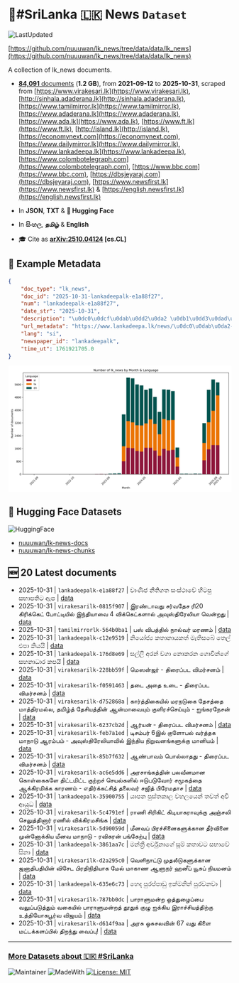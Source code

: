 # 📄#SriLanka 🇱🇰 News `Dataset`

![LastUpdated](https://img.shields.io/badge/last_updated-2025--10--31_20:20:05-green)

[https://github.com/nuuuwan/lk_news/tree/data/data/lk_news](https://github.com/nuuuwan/lk_news/tree/data/data/lk_news)

A collection of lk_news documents.

- [**84,091** documents](https://github.com/nuuuwan/lk_news/tree/data/data/lk_news) (**1.2 GB**), from **2021-09-12** to **2025-10-31**, scraped from [https://www.virakesari.lk](https://www.virakesari.lk), [http://sinhala.adaderana.lk](http://sinhala.adaderana.lk), [https://www.tamilmirror.lk](https://www.tamilmirror.lk), [https://www.adaderana.lk](https://www.adaderana.lk), [https://www.ada.lk](https://www.ada.lk), [https://www.ft.lk](https://www.ft.lk), [http://island.lk](http://island.lk), [https://economynext.com](https://economynext.com), [https://www.dailymirror.lk](https://www.dailymirror.lk), [https://www.lankadeepa.lk](https://www.lankadeepa.lk), [https://www.colombotelegraph.com](https://www.colombotelegraph.com), [https://www.bbc.com](https://www.bbc.com), [https://dbsjeyaraj.com](https://dbsjeyaraj.com), [https://www.newsfirst.lk](https://www.newsfirst.lk) & [https://english.newsfirst.lk](https://english.newsfirst.lk)

- In **JSON**, **TXT** & **🤗 Hugging Face**

- In **සිංහල**, **தமிழ்** & **English**

- 🎓 Cite as **[arXiv:2510.04124](https://arxiv.org/abs/2510.04124) [cs.CL]**

## 📝 Example Metadata

```json
{
    "doc_type": "lk_news",
    "doc_id": "2025-10-31-lankadeepalk-e1a88f27",
    "num": "lankadeepalk-e1a88f27",
    "date_str": "2025-10-31",
    "description": "\u0dc0\u0dcf\u0dab\u0dd2\u0da2 \u0db1\u0dd3\u0dad\u0dd2\u0d9c\u0dad \u0dc3\u0d82\u0dc3\u0dca\u0dae\u0dcf\u0dc0\u0dda \u0dc4\u0dd2\u0da7\u0db4\u0dd4 \u0dc3\u0db7\u0dcf\u0db4\u0dad\u0dd2\u0da7 \u0d87\u0db4",
    "url_metadata": "https://www.lankadeepa.lk/news/\u0dc0\u0dab\u0da2-\u0db1\u0dad\u0d9c\u0dad-\u0dc3\u0dc3\u0dae\u0dc0-\u0dc4\u0da7\u0db4-\u0dc3\u0db7\u0db4\u0dad\u0da7-\u0d87\u0db4/101-682467",
    "lang": "si",
    "newspaper_id": "lankadeepalk",
    "time_ut": 1761921705.0
}
```

![Chart](https://raw.githubusercontent.com/nuuuwan/lk_news/refs/heads/data/data/lk_news/docs_by_month_and_lang.png)

## 🤗 Hugging Face Datasets

![HuggingFace](https://img.shields.io/badge/-HuggingFace-FDEE21?style=for-the-badge&logo=HuggingFace)

- [nuuuwan/lk-news-docs](https://huggingface.co/datasets/nuuuwan/lk-news-docs)
- [nuuuwan/lk-news-chunks](https://huggingface.co/datasets/nuuuwan/lk-news-chunks)

## 🆕 20 Latest documents

- 2025-10-31 | `lankadeepalk-e1a88f27` | වාණිජ නීතිගත සංස්ථාවේ හිටපු සභාපතිට ඇප | [data](https://github.com/nuuuwan/lk_news/tree/data/data/lk_news/2020s/2025/2025-10-31-lankadeepalk-e1a88f27)
- 2025-10-31 | `virakesarilk-0815f907` | இரண்டாவது சர்வதேச ரி20  கிரிக்கெட் போட்டியில் இந்தியாவை 4 விக்கெட்களால் அவுஸ்திரேலியா வென்றது | [data](https://github.com/nuuuwan/lk_news/tree/data/data/lk_news/2020s/2025/2025-10-31-virakesarilk-0815f907)
- 2025-10-31 | `tamilmirrorlk-564b0ba1` | பஸ் விபத்தில் நால்வர் மரணம் | [data](https://github.com/nuuuwan/lk_news/tree/data/data/lk_news/2020s/2025/2025-10-31-tamilmirrorlk-564b0ba1)
- 2025-10-31 | `lankadeepalk-c12e9519` | නියෝජ්‍ය කතානායකත් මැතිසබේ තෙල් එපා කියයි | [data](https://github.com/nuuuwan/lk_news/tree/data/data/lk_news/2020s/2025/2025-10-31-lankadeepalk-c12e9519)
- 2025-10-31 | `lankadeepalk-176d8e69` | සල්ලි අරන් වගා නොකරන ගොවීන්ගේ සහනාධාර කපයි | [data](https://github.com/nuuuwan/lk_news/tree/data/data/lk_news/2020s/2025/2025-10-31-lankadeepalk-176d8e69)
- 2025-10-31 | `virakesarilk-228bb59f` | மெஸன்ஜர் - திரைப்பட விமர்சனம் | [data](https://github.com/nuuuwan/lk_news/tree/data/data/lk_news/2020s/2025/2025-10-31-virakesarilk-228bb59f)
- 2025-10-31 | `virakesarilk-f0591463` | தடை அதை உடை - திரைப்பட விமர்சனம் | [data](https://github.com/nuuuwan/lk_news/tree/data/data/lk_news/2020s/2025/2025-10-31-virakesarilk-f0591463)
- 2025-10-31 | `virakesarilk-d752868a` | கார்த்திகையில் மரநடுகை தேசத்தை மாத்திரமல்ல, தமிழ்த் தேசியத்தின் ஆன்மாவையும் குளிரச்செய்யும் - ஐங்கரநேசன் | [data](https://github.com/nuuuwan/lk_news/tree/data/data/lk_news/2020s/2025/2025-10-31-virakesarilk-d752868a)
- 2025-10-31 | `virakesarilk-6237cb2d` | ஆர்யன் - திரைப்பட விமர்சனம் | [data](https://github.com/nuuuwan/lk_news/tree/data/data/lk_news/2020s/2025/2025-10-31-virakesarilk-6237cb2d)
- 2025-10-31 | `virakesarilk-feb7a1ed` | டிசம்பர் 6இல் குளோபல் வர்த்தக மாநாடு ஆரம்பம் - அவுஸ்திரேலியாவில் இந்திய நிறுவனங்களுக்கு மானியம் | [data](https://github.com/nuuuwan/lk_news/tree/data/data/lk_news/2020s/2025/2025-10-31-virakesarilk-feb7a1ed)
- 2025-10-31 | `virakesarilk-85b7f632` | ஆண்பாவம் பொல்லாதது - திரைப்பட விமர்சனம் | [data](https://github.com/nuuuwan/lk_news/tree/data/data/lk_news/2020s/2025/2025-10-31-virakesarilk-85b7f632)
- 2025-10-31 | `virakesarilk-ac6e5dd6` | அரசாங்கத்தின் பலவீனமான கொள்கைகளே திட்டமிட்ட குற்றச் செயல்களில் ஈடுபடுவோர் சமூகத்தை ஆக்கிரமிக்க காரணம் - எதிர்க்கட்சித் தலைவர் சஜித் பிரேமதாச | [data](https://github.com/nuuuwan/lk_news/tree/data/data/lk_news/2020s/2025/2025-10-31-virakesarilk-ac6e5dd6)
- 2025-10-31 | `lankadeepalk-35900755` | යාපන පුස්තකාල වහලයෙන් තවත් අවි ආයුධ | [data](https://github.com/nuuuwan/lk_news/tree/data/data/lk_news/2020s/2025/2025-10-31-lankadeepalk-35900755)
- 2025-10-31 | `virakesarilk-5c4791ef` | ராணி சிரிகிட் கிடியாகராவுக்கு அஞ்சலி  செலுத்தினார் ரணில் விக்கிரமசிங்க | [data](https://github.com/nuuuwan/lk_news/tree/data/data/lk_news/2020s/2025/2025-10-31-virakesarilk-5c4791ef)
- 2025-10-31 | `virakesarilk-5d90059d` | மீனவப் பிரச்சினைகளுக்கான தீர்வினை முன்னோக்கிய மீனவ மாநாடு - ரவிகரன் பங்கேற்பு | [data](https://github.com/nuuuwan/lk_news/tree/data/data/lk_news/2020s/2025/2025-10-31-virakesarilk-5d90059d)
- 2025-10-31 | `lankadeepalk-3861aa7c` | මන්ත්‍රී අර්චුනාගේ සූම් කතාවට සභාවේ සිනා | [data](https://github.com/nuuuwan/lk_news/tree/data/data/lk_news/2020s/2025/2025-10-31-lankadeepalk-3861aa7c)
- 2025-10-31 | `virakesarilk-d2a295c0` | வெளிநாட்டு முதலீடுகளுக்கான ஜனாதிபதியின் விசேட பிரதிநிதியாக மேல் மாகாண ஆளுநர் ஹனீப் யூசுப் நியமனம் | [data](https://github.com/nuuuwan/lk_news/tree/data/data/lk_news/2020s/2025/2025-10-31-virakesarilk-d2a295c0)
- 2025-10-31 | `lankadeepalk-635e6c73` | හෙද පුරප්පාඩු ඉක්මනින් පුරවනවා | [data](https://github.com/nuuuwan/lk_news/tree/data/data/lk_news/2020s/2025/2025-10-31-lankadeepalk-635e6c73)
- 2025-10-31 | `virakesarilk-787bb0dc` | பாராளுமன்ற ஒத்துழைப்பை வலுப்படுத்தும் வகையில் பாராளுமன்றத் தூதுக் குழு ஐக்கிய இராச்சியத்திற்கு உத்தியோகபூர்வ விஜயம் | [data](https://github.com/nuuuwan/lk_news/tree/data/data/lk_news/2020s/2025/2025-10-31-virakesarilk-787bb0dc)
- 2025-10-31 | `virakesarilk-d614f9aa` | அரசு ஒசுசலவின் 67 வது கிளை மட்டக்களப்பில் திறந்து வைப்பு! | [data](https://github.com/nuuuwan/lk_news/tree/data/data/lk_news/2020s/2025/2025-10-31-virakesarilk-d614f9aa)

---

### [More Datasets about 🇱🇰 #SriLanka](https://github.com/nuuuwan/lk_datasets)

![Maintainer](https://img.shields.io/badge/maintainer-nuuuwan-red)
![MadeWith](https://img.shields.io/badge/made_with-python-blue)
[![License: MIT](https://img.shields.io/badge/License-MIT-yellow.svg)](https://opensource.org/licenses/MIT)
